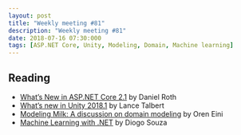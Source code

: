 ```yaml
---
layout: post
title: "Weekly meeting #81"
description: "Weekly meeting #81"
date: 2018-07-16 07:30:000
tags: [ASP.NET Core, Unity, Modeling, Domain, Machine learning]
--- 
```

 
## Reading

* [What’s New in ASP.NET Core 2.1](https://www.codemag.com/Article/1807041/What%E2%80%99s-New-in-ASP.NET-Core-2.1) by Daniel Roth
* [What’s new in Unity 2018.1](https://www.red-gate.com/simple-talk/dotnet/c-programming/whats-new-in-unity-2018-1/) by Lance Talbert
* [Modeling Milk: A discussion on domain modeling](https://ayende.com/blog/183619-A/modeling-milk-a-discussion-on-domain-modeling) by Oren Eini
* [Machine Learning with .NET](https://www.red-gate.com/simple-talk/dotnet/net-development/machine-learning-with-net/) by Diogo Souza